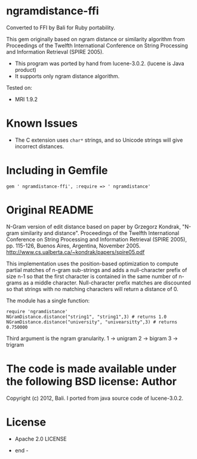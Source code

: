 ngramdistance-ffi
===============

Converted to FFI by Bali for Ruby portability.

This gem originally based on ngram distance or similarity algorithm from Proceedings of the Twelfth International 
Conference on String Processing and Information Retrieval (SPIRE 2005).

* This program was ported by hand from lucene-3.0.2. (lucene is Java product)
* It supports only ngram distance algorithm.


Tested on:

* MRI 1.9.2

Known Issues
============
* The C extension uses `char*` strings, and so Unicode strings will give incorrect distances.

Including in Gemfile
====================

    gem ' ngramdistance-ffi', :require => ' ngramdistance'
Original README
===============

N-Gram version of edit distance based on paper by Grzegorz Kondrak, 
"N-gram similarity and distance". Proceedings of the Twelfth International 
Conference on String Processing and Information Retrieval (SPIRE 2005), pp. 115-126, 
Buenos Aires, Argentina, November 2005. 
http://www.cs.ualberta.ca/~kondrak/papers/spire05.pdf

This implementation uses the position-based optimization to compute partial
matches of n-gram sub-strings and adds a null-character prefix of size n-1 
so that the first character is contained in the same number of n-grams as 
a middle character.  Null-character prefix matches are discounted so that 
strings with no matching characters will return a distance of 0.

The module has a
single function:

    require 'ngramdistance'
    NGramDistance.distance("string1", "string1",3) # returns 1.0
    NGramDistance.distance("university", "univearsitty",3) # returns 0.750000

Third argument is the ngram granularity.
1 -> unigram
2 -> bigram
3 -> trigram



The code is made available under the following BSD license:
Author
======

Copyright (c) 2012, Bali.
I ported from java source code of lucene-3.0.2.

License
=======
* Apache  2.0 LICENSE

- end -
